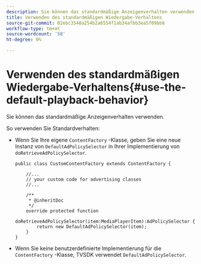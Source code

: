 ```yaml
---
description: Sie können das standardmäßige Anzeigenverhalten verwenden.
title: Verwenden des standardmäßigen Wiedergabe-Verhaltens
source-git-commit: 02ebc3548a254b2a6554f1ab34afbb3ea5f09bb8
workflow-type: tm+mt
source-wordcount: '58'
ht-degree: 0%

---
```


# Verwenden des standardmäßigen Wiedergabe-Verhaltens{#use-the-default-playback-behavior}

Sie können das standardmäßige Anzeigenverhalten verwenden.

So verwenden Sie Standardverhalten:

* Wenn Sie Ihre eigene `ContentFactory` -Klasse, geben Sie eine neue Instanz von `DefaultAdPolicySelector` in Ihrer Implementierung von `doRetrieveAdPolicySelector`.

  ```
  public class CustomContentFactory extends ContentFactory { 
  
      //... 
      // your custom code for advertising classes 
      //... 
  
      /** 
       * @inheritDoc 
       */ 
      override protected function  
        doRetrieveAdPolicySelector(item:MediaPlayerItem):AdPolicySelector { 
          return new DefaultAdPolicySelector(item); 
      } 
  }
  ```

* Wenn Sie keine benutzerdefinierte Implementierung für die `ContentFactory` -Klasse, TVSDK verwendet `DefaultAdPolicySelector`.
